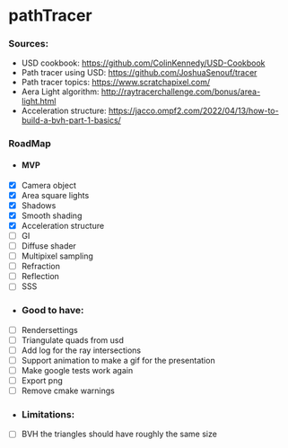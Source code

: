 # pathTracer



### Sources:
- USD cookbook: https://github.com/ColinKennedy/USD-Cookbook
- Path tracer using USD: https://github.com/JoshuaSenouf/tracer
- Path tracer topics: https://www.scratchapixel.com/
- Aera Light algorithm: http://raytracerchallenge.com/bonus/area-light.html
- Acceleration structure: https://jacco.ompf2.com/2022/04/13/how-to-build-a-bvh-part-1-basics/
### RoadMap

- #### MVP
- [X] Camera object
- [x] Area square lights
- [x] Shadows
- [x] Smooth shading
- [x] Acceleration structure
- [ ] GI
- [ ] Diffuse shader
- [ ] Multipixel sampling
- [ ] Refraction
- [ ] Reflection
- [ ] SSS
 
- ### Good to have:
- [ ] Rendersettings 
- [ ] Triangulate quads from usd 
- [ ] Add log for the ray intersections
- [ ] Support animation to make a gif for the presentation
- [ ] Make google tests work again
- [ ] Export png
- [ ] Remove cmake warnings

- ### Limitations:
- [ ] BVH the triangles should have roughly the same size